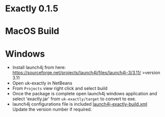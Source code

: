 Exactly 0.1.5
====

MacOS Build
=====


Windows
=====

- Install launch4j from here: https://sourceforge.net/projects/launch4j/files/launch4j-3/3.11/ >version 3.11
- Open uk-exactly in NetBeans
- From `Projects` view right click and select build
- Once the package is complete open launch4j windows application and select 'exactly.jar' from `uk-exactly/target` to convert to exe.
- launch4j configurations file is included [launch4j-exactly-build.xml](https://github.com/WeAreAVP/uk-exactly/) Update the version number if required.

